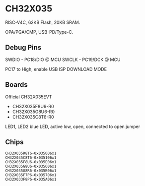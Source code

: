 # CH32X035

RISC-V4C, 62KB Flash, 20KB SRAM.

OPA/PGA/CMP, USB-PD/Type-C.

## Debug Pins

SWDIO - PC18/DIO @ MCU
SWCLK - PC19/DCK @ MCU

PC17 to High, enable USB ISP DOWNLOAD MODE

## Boards

Official CH32X035EVT

- CH32X035F8U6-R0
- CH32X035G8U6-R0
- CH32X035C8T6-R0

LED1, LED2 blue LED, active low, open, connected to open jumper

## Chips

```
CH32X035R8T6-0x035006x1
CH32X035C8T6-0x035106x1
CH32X035F8U6-0x035E06x1
CH32X035G8U6-0x035606x1
CH32X035G8R6-0x035B06x1
CH32X035F7P6-0x035706x1
CH32X033F8P6-0x035A06x1
```
